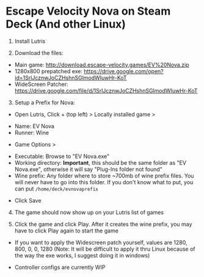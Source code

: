 # Escape Velocity Nova on Steam Deck (And other Linux)

1. Install Lutris
 
2. Download the files:
 - Main game: http://download.escape-velocity.games/EV%20Nova.zip
 - 1280x800 prepatched exe: https://drive.google.com/open?id=1SrlJcznwJoCZHshnSGlmodWIuwHr-KoT
 - WideScreen Patcher: https://drive.google.com/file/d/1SrlJcznwJoCZHshnSGlmodWIuwHr-KoT
 
3. Setup a Prefix for Nova:
 
* Open Lutris, Click + (top left) > Locally installed game >
- Name: EV Nova
- Runner: Wine
 
* Game Options > 
- Executable: Browse to "EV Nova.exe"
- Working directory: **Important**, this should be the same folder as "EV Nova.exe", otherwise it will say "Plug-Ins folder not found"
- Wine prefix: Any folder where to store ~700mb of wine prefix files. You will never have to go into this folder. If you don't know what to put, you can put `/home/deck/evnovaprefix`
  
* Click Save
 
4. The game should now show up on your Lutris list of games
 
5. Click the game and click Play. After it creates the wine prefix, you may have to click Play again to start the game
 
* If you want to apply the Widescreen patch yourself, values are 1280, 800, 0, 0, 1280 (Note: It will be difficult to apply it thru Linux because of the way the exe works, I suggest doing it in windows)

* Controller configs are currently WIP
